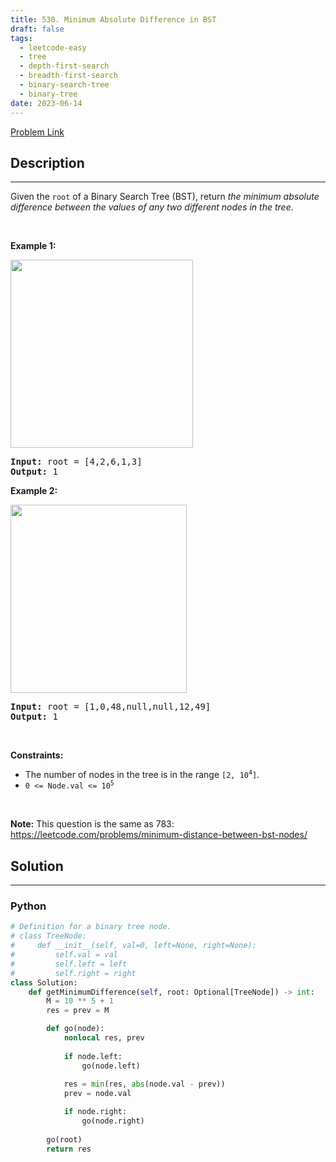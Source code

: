 ```yaml
---
title: 530. Minimum Absolute Difference in BST
draft: false
tags: 
  - leetcode-easy
  - tree
  - depth-first-search
  - breadth-first-search
  - binary-search-tree
  - binary-tree
date: 2023-06-14
---
```


[Problem Link](https://leetcode.com/problems/minimum-absolute-difference-in-bst/)

## Description

---
<p>Given the <code>root</code> of a Binary Search Tree (BST), return <em>the minimum absolute difference between the values of any two different nodes in the tree</em>.</p>

<p>&nbsp;</p>
<p><strong class="example">Example 1:</strong></p>
<img alt="" src="https://assets.leetcode.com/uploads/2021/02/05/bst1.jpg" style="width: 292px; height: 301px;" />
<pre>
<strong>Input:</strong> root = [4,2,6,1,3]
<strong>Output:</strong> 1
</pre>

<p><strong class="example">Example 2:</strong></p>
<img alt="" src="https://assets.leetcode.com/uploads/2021/02/05/bst2.jpg" style="width: 282px; height: 301px;" />
<pre>
<strong>Input:</strong> root = [1,0,48,null,null,12,49]
<strong>Output:</strong> 1
</pre>

<p>&nbsp;</p>
<p><strong>Constraints:</strong></p>

<ul>
	<li>The number of nodes in the tree is in the range <code>[2, 10<sup>4</sup>]</code>.</li>
	<li><code>0 &lt;= Node.val &lt;= 10<sup>5</sup></code></li>
</ul>

<p>&nbsp;</p>
<p><strong>Note:</strong> This question is the same as 783: <a href="https://leetcode.com/problems/minimum-distance-between-bst-nodes/" target="_blank">https://leetcode.com/problems/minimum-distance-between-bst-nodes/</a></p>


## Solution

---
### Python
``` py title='minimum-absolute-difference-in-bst'
# Definition for a binary tree node.
# class TreeNode:
#     def __init__(self, val=0, left=None, right=None):
#         self.val = val
#         self.left = left
#         self.right = right
class Solution:
    def getMinimumDifference(self, root: Optional[TreeNode]) -> int:
        M = 10 ** 5 + 1
        res = prev = M

        def go(node):
            nonlocal res, prev
            
            if node.left:
                go(node.left)
            
            res = min(res, abs(node.val - prev))
            prev = node.val

            if node.right:
                go(node.right)
        
        go(root)
        return res
```

